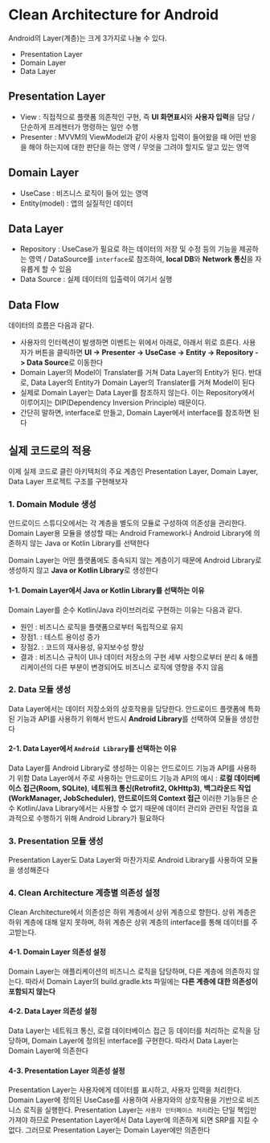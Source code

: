 # Clean Architecture for Android

Android의 Layer(계층)는 크게 3가지로 나눌 수 있다.
- Presentation Layer
- Domain Layer
- Data Layer

## Presentation Layer

- View : 직접적으로 플랫폼 의존적인 구현, 즉 **UI 화면표시**와 **사용자 입력**을 담당 / 단순하게 프레젠터가 명령하는 일만 수행
- Presenter : MVVM의 ViewModel과 같이 사용자 입력이 들어왔을 때 어떤 반응을 해야 하는지에 대한 판단을 하는 영역 / 무엇을 그려야 할지도 알고 있는 영역

## Domain Layer
- UseCase : 비즈니스 로직이 들어 있는 영역
- Entity(model) : 앱의 실질적인 데이터

## Data Layer
- Repository : UseCase가 필요로 하는 데이터의 저장 및 수정 등의 기능을 제공하는 영역 / DataSource를 `interface`로 참조하여, **local DB**와 **Network 통신**을 자유롭게 할 수 있음
- Data Source : 실제 데이터의 입출력이 여기서 실행

## Data Flow
데이터의 흐름은 다음과 같다.

- 사용자의 인터렉션이 발생하면 이벤트는 위에서 아래로, 아래서 위로 흐른다. 사용자가 버튼을 클릭하면 **UI -> Presenter -> UseCase -> Entity -> Repository -> Data Source**로 이동한다
- Domain Layer의 Model이 Translater를 거쳐 Data Layer의 Entity가 된다. 반대로, Data Layer의 Entity가 Domain Layer의 Translater를 거쳐 Model이 된다
- 실제로 Domain Layer는 Data Layer를 참조하지 않는다. 이는 Repository에서 이루어지는 DIP(Dependency Inversion Principle) 때문이다.
- 간단히 말하면, interface로 만들고, Domain Layer에서 interface를 참조하면 된다

## 실제 코드로의 적용

이제 실제 코드로 클린 아키텍처의 주요 계층인 Presentation Layer, Domain Layer, Data Layer 프로젝트 구조를 구현해보자

### 1. Domain Module 생성

안드로이드 스튜디오에서는 각 계층을 별도의 모듈로 구성하여 의존성을 관리한다.
Domain Layer용 모듈을 생성할 때는 Android Framework나 Android Library에 의존하지 않는 Java or Kotlin Library를 선택한다

Domain Layer는 어떤 플랫폼에도 종속되지 않는 계층이기 때문에 Android Library로 생성하지 않고 **Java or Kotlin Library**로 생성한다

#### 1-1. Domain Layer에서 Java or Kotlin Library를 선택하는 이유

Domain Layer를 순수 Kotlin/Java 라이브러리로 구현하는 이유는 다음과 같다.
- 원인 : 비즈니스 로직을 플랫폼으로부터 독립적으로 유지
- 장점1. : 테스트 용이성 증가
- 장점2. : 코드의 재사용성, 유지보수성 향상
- 결과 : 비즈니스 규칙이 UI나 데이터 저장소의 구현 세부 사항으로부터 분리 & 애플리케이션의 다른 부분이 변경되어도 비즈니스 로직에 영향을 주지 않음

### 2. Data 모듈 생성

Data Layer에서는 데이터 저장소와의 상호작용을 담당한다. 안드로이드 플랫폼에 특화된 기능과 API를 사용하기 위해서 반드시 **Android Library**를 선택하여 모듈을 생성한다

#### 2-1. Data Layer에서 `Android Library`를 선택하는 이유

Data Layer를 Android Library로 생성하는 이유는 안드로이드 기능과 API를 사용하기 위함
Data Layer에서 주로 사용하는 안드로이드 기능과 API의 예시 : **로컬 데이터베이스 접근(Room, SQLite)**, **네트워크 통신(Retrofit2, OkHttp3)**, **백그라운드 작업(WorkManager, JobScheduler)**, **안드로이드의 Context 접근**
이러한 기능들은 순수 Kotlin/Java Library에서는 사용할 수 없기 때문에 데이터 관리와 관련된 작업을 효과적으로 수행하기 위해 Android Library가 필요하다

### 3. Presentation 모듈 생성

Presentation Layer도 Data Layer와 마찬가지로 Android Library를 사용하여 모듈을 생성해준다

### 4. Clean Architecture 계층별 의존성 설정

Clean Architecture에서 의존성은 하위 계층에서 상위 계층으로 향한다. 상위 계층은 하위 계층에 대해 알지 못하며, 하위 계층은 상위 계층의 interface를 통해 데이터를 주고받는다.

#### 4-1. Domain Layer 의존성 설정
Domain Layer는 애플리케이션의 비즈니스 로직을 담당하며, 다른 계층에 의존하지 않는다. 따라서 Domain Layer의 build.gradle.kts 파일에는 **다른 계층에 대한 의존성이 포함되지 않는다**

#### 4-2. Data Layer 의존성 설정
Data Layer는 네트워크 통신, 로컬 데이터베이스 접근 등 데이터를 처리하는 로직을 담당하며, Domain Layer에 정의된 interface를 구현한다. 따라서 Data Layer는 Domain Layer에 의존한다

#### 4-3. Presentation Layer 의존성 설정
Presentation Layer는 사용자에게 데이터를 표시하고, 사용자 입력을 처리한다.
Domain Layer에 정의된 UseCase를 사용하여 사용자와의 상호작용을 기반으로 비즈니스 로직을 실행한다.
Presentation Layer는 `사용자 인터페이스 처리`라는 단일 책임만 가져야 하므로 Presentation Layer에서 Data Layer에 의존하게 되면 SRP를 지킬 수 없다. 그러므로 Presentation Layer는 Domain Layer에만 의존한다
